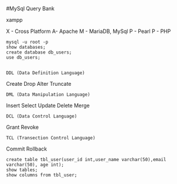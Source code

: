 #MySql Query Bank

xampp

X - Cross Platform
A- Apache
M - MariaDB, MySql
P - Pearl
P - PHP


    mysql -u root -p
    show databases;
    create database db_users;
    use db_users;


    DDL (Data Definition Language)
Create 
Drop
Alter 
Truncate


    DML (Data Manipulation Language)
Insert
Select
Update
Delete
Merge

    DCL (Data Control Language)
Grant
Revoke


    TCL (Transection Control Language)
Commit
Rollback


    create table tbl_user(user_id int,user_name varchar(50),email varchar(50), age int);
    show tables;
    show columns from tbl_user;

